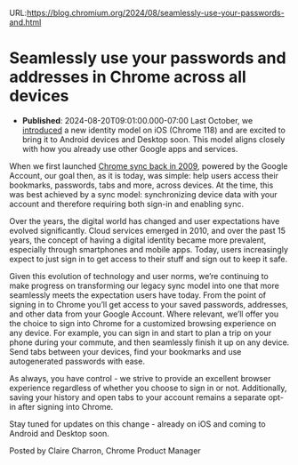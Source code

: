 URL:https://blog.chromium.org/2024/08/seamlessly-use-your-passwords-and.html
# Seamlessly use your passwords and addresses in Chrome across all devices
- **Published**: 2024-08-20T09:01:00.000-07:00
Last October, we [introduced](https://blog.chromium.org/2023/11/a-new-way-to-seamlessly-browse-across.html) a new identity model on iOS (Chrome 118) and are excited to bring it to Android devices and Desktop soon. This model aligns closely with how you already use other Google apps and services.

When we first launched [Chrome sync back in 2009](https://chrome.googleblog.com/2009/11/bookmark-sync-and-more-speed-in-latest.html), powered by the Google Account, our goal then, as it is today, was simple: help users access their bookmarks, passwords, tabs and more, across devices. At the time, this was best achieved by a sync model: synchronizing device data with your account and therefore requiring both sign-in and enabling sync.

Over the years, the digital world has changed and user expectations have evolved significantly. Cloud services emerged in 2010, and over the past 15 years, the concept of having a digital identity became more prevalent, especially through smartphones and mobile apps. Today, users increasingly expect to just sign in to get access to their stuff and sign out to keep it safe.

Given this evolution of technology and user norms, we’re continuing to make progress on transforming our legacy sync model into one that more seamlessly meets the expectation users have today. From the point of signing in to Chrome you’ll get access to your saved passwords, addresses, and other data from your Google Account. Where relevant, we’ll offer you the choice to sign into Chrome for a customized browsing experience on any device. For example, you can sign in and start to plan a trip on your phone during your commute, and then seamlessly finish it up on any device. Send tabs between your devices, find your bookmarks and use autogenerated passwords with ease.

As always, you have control - we strive to provide an excellent browser experience regardless of whether you choose to sign in or not. Additionally, saving your history and open tabs to your account remains a separate opt-in after signing into Chrome.

Stay tuned for updates on this change - already on iOS and coming to Android and Desktop soon.

Posted by Claire Charron, Chrome Product Manager 